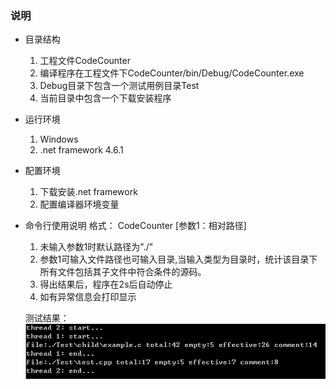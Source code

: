 ### 说明

* 目录结构
  1. 工程文件CodeCounter
  2. 编译程序在工程文件下CodeCounter/bin/Debug/CodeCounter.exe
  3. Debug目录下包含一个测试用例目录Test
  4. 当前目录中包含一个下载安装程序 


* 运行环境
  1. Windows  
  2. .net framework 4.6.1
  
* 配置环境  
  1. 下载安装.net framework
  2. 配置编译器环境变量

* 命令行使用说明
  格式：  CodeCounter  [参数1：相对路径] 
  1. 未输入参数1时默认路径为"./"
  2. 参数1可输入文件路径也可输入目录,当输入类型为目录时，统计该目录下所有文件包括其子文件中符合条件的源码。
  3. 得出结果后，程序在2s后自动停止
  4. 如有异常信息会打印显示
  
  测试结果：
  ![测试结果](Test.png)
  
 